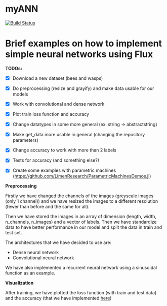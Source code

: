# myANN

[![Build Status](https://github.com/paola-serra-sdg/myANN.jl/actions/workflows/CI.yml/badge.svg?branch=master)](https://github.com/paola-serra-sdg/myANN.jl/actions/workflows/CI.yml?query=branch%3Amaster)

# Brief examples on how to implement simple neural networks using Flux


**TODOs:**

- [x] Download a new dataset (bees and wasps)
- [x] Do preprocessing (resize and grayify) and make data usable for our models
- [x] Work with convolutional and dense network
- [x] Plot train loss function and accuracy
- [x] Change datatypes in some more general (ex: string -> abstractstring)
- [x] Make get_data more usable in general (changing the repository parameters)
- [x] Change accuracy to work with more than 2 labels
- [x] Tests for accuracy (and something else?)
- [x] Create some examples with parametric machines (https://github.com/LimenResearch/ParametricMachinesDemos.jl)



**Preprocessing**

Firstly we have changed the channels of the images (greyscale images (only 1 channel)) and we have resized the images to a different resolution (fewer than before and the same for all).

Then we have stored the images in an array of dimension (length, width, n_channels, n_images) and a vector of labels. Then we have standardize data to have better performance in our model and split the data in train and test set.

The architectures that we have decided to use are:
- Dense neural network
- Convolutional neural network

We have also implemented a recurrent neural network using a sinusoidal function as an example.

**Visualization**

After training, we have plotted the loss function (with train and test data) and the accuracy (that we have implemented [here](./src/metrics.jl))




